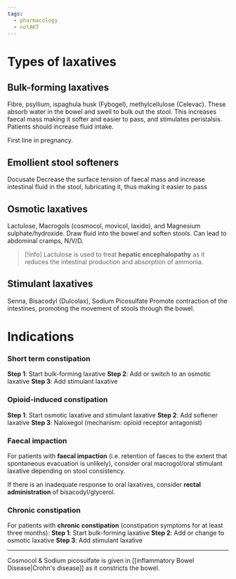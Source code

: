 ```yaml
---
tags:
  - pharmacology
  - notAKT
---
```

# Types of laxatives
## Bulk-forming laxatives
Fibre, psyllium, ispaghula husk (Fybogel), methylcellulose (Celevac). 
These absorb water in the bowel and swell to bulk out the stool. This increases faecal mass making it softer and easier to pass, and stimulates peristalsis. 
Patients should increase fluid intake. 

First line in pregnancy. 
## Emollient stool softeners 
Docusate
Decrease the surface tension of faecal mass and increase intestinal fluid in the stool, lubricating it, thus making it easier to pass

## Osmotic laxatives
Lactulose, Macrogols (cosmocol, movicol, laxido), and Magnesium sulphate/hydroxide. 
Draw fluid into the bowel and soften stools.
Can lead to abdominal cramps, N/V/D. 

>[!info]
>Lactulose is used to treat **hepatic encephalopathy** as it reduces the intestinal production and absorption of ammonia.

## Stimulant laxatives
Senna, Bisacodyl (Dulcolax), Sodium Picosulfate
Promote contraction of the intestines, promoting the movement of stools through the bowel.

# Indications
### Short term constipation
**Step 1**: Start bulk-forming laxative
**Step 2**: Add or switch to an osmotic laxative
**Step 3**: Add stimulant laxative

### Opioid-induced constipation
**Step 1**: Start osmotic laxative and stimulant laxative
**Step 2**: Add softener laxative
**Step 3**: Naloxegol (mechanism: opioid receptor antagonist)

### Faecal impaction
For patients with **faecal impaction** (i.e. retention of faeces to the extent that spontaneous evacuation is unlikely), consider oral macrogol/oral stimulant laxative depending on stool consistency.

If there is an inadequate response to oral laxatives, consider **rectal administration** of bisacodyl/glycerol.

### Chronic constipation
For patients with **chronic constipation** (constipation symptoms for at least three months):
**Step 1**: Start bulk-forming laxative
**Step 2**: Add or change to osmotic laxative
**Step 3**: Add stimulant laxative

---
Cosmocol & Sodium picosulfate is given in [[inflammatory Bowel Disease|Crohn's disease]] as it constricts the bowel. 